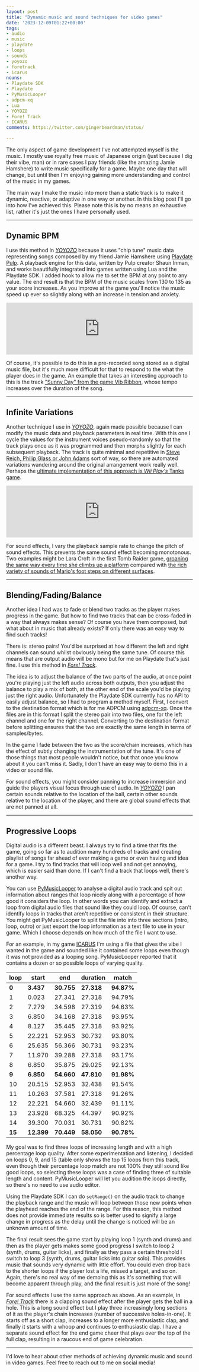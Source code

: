 ```yaml
---
layout: post
title: "Dynamic music and sound techniques for video games"
date: '2023-12-09T01:22+00:00'
tags:
- audio
- music
- playdate
- loops
- sounds
- yoyozo
- foretrack
- icarus
nouns:
- Playdate SDK
- Playdate
- PyMusicLooper
- adpcm-xq
- Lua
- YOYOZO
- Fore! Track
- ICARUS
comments: https://twitter.com/gingerbeardman/status/

---
```


The only aspect of game development I've not attempted myself is the music. I mostly use royalty free music of Japanese origin (just because I dig their vibe, man) or in rare cases I pay friends (like the amazing Jamie Hamshere) to write music specifically for a game. Maybe one day that will change, but until then I'm enjoying gaining more understanding and control of the music in my games.

The main way I make the music into more than a static track is to make it dynamic, reactive, or adaptive in one way or another. In this blog post I'll go into how I've achieved this. Please note this is by no means an exhaustive list, rather it's just the ones I have personally used.

----

## Dynamic BPM

I use this method in [*YOYOZO*](https://play.date/games/yoyozo/) because it uses "chip tune" music data representing songs composed by my friend Jamie Hamshere using [Playdate Pulp](https://play.date/pulp/). A playback engine for this data, written by Pulp creator Shaun Inman, and works beautifully integrated into games written using Lua and the Playdate SDK. I added hook to allow me to set the BPM at any point to any value. The end result is that the BPM of the music scales from 130 to 135 as your score increases. As you improve at the game you'll notice the music speed up ever so slightly along with an increase in tension and anxiety.

<iframe width="100%" height="140" scrolling="no" frameborder="no" allow="autoplay" src="https://w.soundcloud.com/player/?url=https%3A//api.soundcloud.com/tracks/1685873466&color=%23ff5500&auto_play=false&hide_related=false&show_comments=true&show_user=true&show_reposts=false&show_teaser=true&visual=true"></iframe>

Of course, it's possible to do this in a pre-recorded song stored as a digital music file, but it's much more difficult for that to respond to the what the player does in the game. An example that takes an interesting approach to this is the track ["Sunny Day" from the game Vib Ribbon](https://www.youtube.com/watch?v=1_iZh_2li4M), whose tempo increases over the duration of the song.

----

## Infinite Variations 

Another technique I use in [*YOYOZO*](https://play.date/games/yoyozo/), again made possible because I can modify the music data and playback parameters in real time. With this one I cycle the values for the instrument voices pseudo-randomly so that the track plays once as it was programmed and then morphs slightly for each subsequent playback. The track is quite minimal and repetitive in [Steve Reich, Philip Glass or John Adams](https://sites.barbican.org.uk/reichglassadams/) sort of way, so there are automated variations wandering around the original arrangement work really well. Perhaps the [ultimate implementation of this approach is *Wii Play's* Tanks game](https://www.youtube.com/watch?v=NkBXgcN3fXo).

<iframe width="100%" height="140" scrolling="no" frameborder="no" allow="autoplay" src="https://w.soundcloud.com/player/?url=https%3A//api.soundcloud.com/tracks/1685873439&color=%23ff5500&auto_play=false&hide_related=false&show_comments=true&show_user=true&show_reposts=false&show_teaser=true&visual=true"></iframe>

For sound effects, I vary the playback sample rate to change the pitch of sound effects. This prevents the same sound effect becoming monotonous. Two examples might be Lara Croft in the first Tomb Raider game, [groaning the same way every time she climbs up a platform](https://youtu.be/Roi2UelYGsU?si=_17TmHon5JenRxCM&t=1079) compared with [the rich variety of sounds of Mario's foot steps on different surfaces](https://www.youtube.com/watch?v=JGQeQmUuMas).

----

## Blending/Fading/Balance

Another idea I had was to fade or blend two tracks as the player makes progress in the game. But how to find two tracks that can be cross-faded in a way that always makes sense? Of course you have them composed, but what about in music that already exists? If only there was an easy way to find such tracks!

There is: stereo pairs! You'd be surprised at how different the left and right channels can sound whilst obviously being the same tune. Of course this means that are output audio will be mono but for me on Playdate that's just fine. I use this method in [*Fore! Track*](https://play.date/games/fore-track/).

The idea is to adjust the balance of the two parts of the audio, at once point you're playing just the left audio across both outputs, then you adjust the balance to play a mix of both, at the other end of the scale you'd be playing just the right audio. Unfortunately the Playdate SDK currently has no API to easily adjust balance, so I had to program a method myself. First, I convert to the destination format which is for me ADPCM using [adpcm-xq](https://github.com/dbry/adpcm-xq). Once the files are in this format I split the stereo pair into two files, one for the left channel and one for the right channel. Converting to the destination format before splitting ensures that the two are exactly the same length in terms of samples/bytes. 

In the game I fade between the two as the score/chain increases, which has the effect of subtly changing the instrumentation of the tune. It's one of those things that most people wouldn't notice, but that once you know about it you can't miss it. Sadly, I don't have an easy way to demo this in a video or sound file.

For sound effects, you might consider panning to increase immersion and guide the players visual focus through use of audio. In [*YOYOZO*](https://play.date/games/yoyozo/) I pan certain sounds relative to the location of the ball, certain other sounds relative to the location of the player, and there are global sound effects that are not panned at all.

----

## Progressive Loops

Digital audio is a different beast. I always try to find a time that fits the game, going so far as to audition many hundreds of tracks and creating playlist of songs far ahead of ever making a game or even having and idea for a game. I try to find tracks that will loop well and not get annoying, which is easier said than done. If I can't find a track that loops well, there's another way.  

You can use [PyMusicLooper](https://github.com/arkrow/PyMusicLooper) to analyse a digital audio track and spit out information about ranges that loop nicely along with a percentage of how good it considers the loop. In other words you can identify and extract a loop from digital audio files that sound like they could loop. Of course, can't identify loops in tracks that aren't repetitive or consistent in their structure.  You might get PyMusicLooper to split the file into into three sections (intro, loop, outro) or just export the loop information as a text file to use in your game. Which I choose depends on how much of the file I want to use. 

For an example, in my game [ICARUS](https://gingerbeardman.itch.io/icarus) I'm using a file that gives the vibe I wanted in the game and sounded like it contained some loops even though it was not provided as a looping song. PyMusicLooper reported that it contains a dozen or so possible loops of varying quality. 

|loop|start |end |duration|match|
|--|--|--|----|--|
|**0** |**3.437** |**30.755**|**27.318**|**94.87%**|
|1 |0.023 |27.341|27.318|94.79%|
|2 |7.279 |34.598|27.319|94.63%|
|3 |6.850 |34.168|27.318|93.95%|
|4 |8.127 |35.445|27.318|93.92%|
|5 |22.221|52.953|30.732|93.80%|
|6 |25.635|56.366|30.731|93.23%|
|7 |11.970|39.288|27.318|93.17%|
|8 |6.850 |35.875|29.025|92.13%|
|**9** |**6.850** |**54.660**|**47.810**|**91.98%**|
|10|20.515|52.953|32.438|91.54%|
|11|10.263|37.581|27.318|91.26%|
|12|22.221|54.660|32.439|91.11%|
|13|23.928|68.325|44.397|90.92%|
|14|39.300|70.031|30.731|90.82%|
|**15**|**12.399**|**70.449**|**58.050**|**90.78%**|


My goal was to find three loops of increasing length and with a high percentage loop quality. After some experimentation and listening, I decided on loops 0, 9, and 15 (table only shows the top 15 loops from this track, even though their percentage loop match are not 100% they still sound like good loops, so selecting these loops was a case of finding three of suitable length and content. PyMusicLooper will let you audition the loops directly, so there's no need to use audio editor.

Using the Playdate SDK I can do `setRange()` on the audio track to change the playback range and the music will loop between those new points when the playhead reaches the end of the range. For this reason, this method does not provide immediate results so is better used to signify a large change in progress as the delay until the change is noticed will be an unknown amount of time.

The final result sees the game start by playing loop 1 (synth and drums) and then as the player gets makes some good progress I switch to loop 2 (synth, drums, guitar licks), and finally as they pass a certain threshold I switch to loop 3 (synth, drums, guitar licks into guitar solo). This provides music that sounds very dynamic with little effort. You could even drop back to the shorter loops if the player lost a life, missed a target, and so on. Again, there's no real way of me demoing this as it's something that will become apparent through play, and the final result is just more of the song!

For sound effects I use the same approach as above. As an example, in [*Fore! Track*](https://play.date/games/fore-track/) there is a clapping sound effect after the player gets the ball in a hole. This is a long sound effect but I play three increasingly long sections of it as the player's chain increases (number of successive holes-in-one). It starts off as a short clap, increases to a longer more enthusiastic clap, and finally it starts with a whoop and continues to enthusiastic clap. I have a separate sound effect for the end game cheer that plays over the top of the full clap, resulting in a raucous end of game celebration.

----

I'd love to hear about other methods of achieving dynamic music and sound in video games. Feel free to reach out to me on social media!
